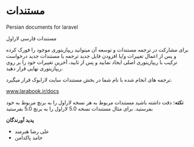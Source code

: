 # مستندات
Persian documents for laravel

مستندات فارسی لاراول

برای مشارکت در ترجمه مستندات و توسعه آن میتوانید ریپازیتوری موجود را فورک کرده و پس از اعمال تغییرات و/یا افزودن فایل جدید ترجمه یا مستندات جدید درخواست ترکیب با ریپازیتوری اصلی ایجاد نمایید و پس از تایید، آخرین تغییرات خود را بر روی ریپازیتوری نهایی قرار دهید.

ترجمه های انجام شده با نام شما در بخش مستندات سایت لارابوک قرار میگیرد.

www.larabook.ir/docs

**نکته:** دقت داشته باشید مستندات مربوط به هر نسخه لاراول را به برنچ مربوط به خود بفرستید. برای مثال مستندات نسخه 5.0 لاراول را به برنچ 5.0 بفرستید


**پدید آورندگان**
 - علی رضا هنرمند
 - حامد پاکدامن
